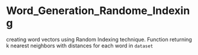 # Word_Generation_Randome_Indexing
creating word vectors using Random Indexing technique. Function returning k nearest neighbors with distances for each word in `dataset`
